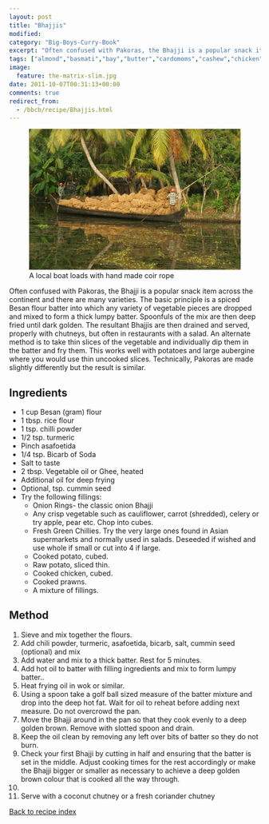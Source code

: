 ```yaml
---
layout: post
title: "Bhajjis"
modified:
category: "Big-Boys-Curry-Book"
excerpt: "Often confused with Pakoras, the Bhajji is a popular snack item across the continent and"
tags: ["almond","basmati","bay","butter","cardomoms","cashew","chicken","cinnamon","cloves","cumin","ghee","lamb","mace","nuts","pepper","rice","saffron","turmeric"]
image:
  feature: the-matrix-slim.jpg
date: 2011-10-07T00:31:13+00:00
comments: true
redirect_from: 
  - /bbcb/recipe/Bhajjis.html
---
```


<figure>
	<a href="/images/bbcb/pict2388.jpg" alt="Coir, Kerala, India" title="Coir, Kerala, India &#169; Ashley Kitson 12/09/2011"><img src="/images/bbcb/pict2388.jpg"/></a>
	<figcaption>A local boat loads with hand made coir rope</figcaption>
</figure>

Often confused with Pakoras, the Bhajji is a popular snack item across the continent and there are many varieties. The basic principle is a spiced Besan flour batter into which any variety of vegetable pieces are dropped and mixed to form a thick lumpy batter. Spoonfuls of the mix are then deep fried until dark golden. The resultant Bhajjis are then drained and served, properly with chutneys, but often in restaurants with a salad. An alternate method is to take thin slices of the vegetable and individually dip them in the batter and fry them. This works well with potatoes and large aubergine where you would use thin uncooked slices. Technically, Pakoras are made slightly differently but the result is similar.
        
## Ingredients
        
<ul><li>1 cup Besan (gram) flour</li><li>1 tbsp. rice flour</li><li>1 tsp. chilli powder</li><li>1/2 tsp. turmeric</li><li>Pinch asafoetida</li><li>1/4 tsp. Bicarb of Soda</li><li>Salt to taste</li><li>2 tbsp. Vegetable oil or Ghee, heated</li><li>Additional oil for deep frying</li><li>Optional, tsp. cummin seed</li><li>Try the following fillings:<ul><li>Onion Rings- the classic onion Bhajji</li><li>Any crisp vegetable such as cauliflower, carrot (shredded), celery or try apple, pear etc. Chop into cubes.</li><li>Fresh Green Chillies. Try the very large ones found in Asian supermarkets and normally  used in salads. Deseeded if wished and use whole if small or cut into 4 if large.</li><li>Cooked potato, cubed.</li><li>Raw potato, sliced thin.</li><li>Cooked chicken, cubed.</li><li>Cooked prawns.</li><li>A mixture of fillings.</li></ul></li></ul>
        
## Method

<ol><li>Sieve and mix together the flours.</li><li>Add chili powder, turmeric, asafoetida, bicarb, salt, cummin seed (optional) and mix</li><li>Add water and mix to a thick batter. Rest for 5 minutes.</li><li>Add hot oil to batter with filling ingredients and mix to form lumpy batter..</li><li>Heat frying oil in wok or similar.</li><li>Using a spoon take a golf ball sized measure of the batter mixture and drop into the deep hot fat. Wait for oil to reheat before adding next measure. Do not overcrowd the pan.</li><li>Move the Bhajji around in the pan so that they cook evenly to a deep golden brown. Remove with slotted spoon and drain.</li><li>Keep the oil clean by removing any left over bits of  batter so they do not burn.</li><li>Check your first Bhajji by cutting in half and ensuring that the batter is set in the middle. Adjust cooking times for the rest accordingly or make the  Bhajji bigger or smaller as necessary to achieve a deep golden brown colour that is cooked all the way through.</li><li></li><li>Serve with a coconut chutney  or a fresh coriander chutney</li></ol>   

<a href="/bbcb">Back to recipe index</a>      
